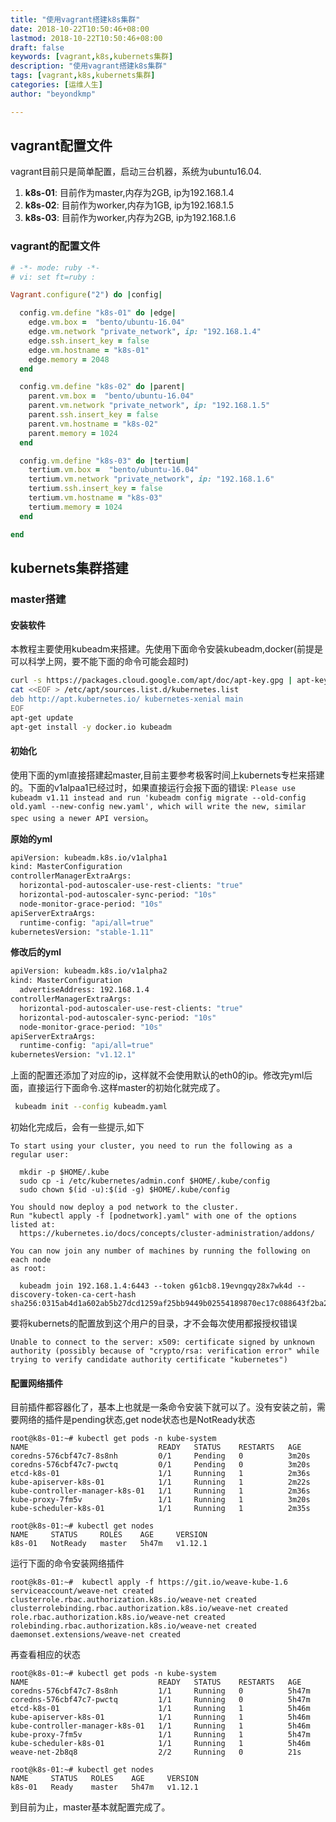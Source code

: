 ```yaml
---
title: "使用vagrant搭建k8s集群"
date: 2018-10-22T10:50:46+08:00
lastmod: 2018-10-22T10:50:46+08:00
draft: false
keywords: [vagrant,k8s,kubernets集群]
description: "使用vagrant搭建k8s集群"
tags: [vagrant,k8s,kubernets集群]
categories: [运维人生]
author: "beyondkmp"

---
```


## vagrant配置文件

vagrant目前只是简单配置，启动三台机器，系统为ubuntu16.04.

1. **k8s-01**: 目前作为master,内存为2GB, ip为192.168.1.4
2. **k8s-02**: 目前作为worker,内存为1GB, ip为192.168.1.5
3. **k8s-03**: 目前作为worker,内存为2GB, ip为192.168.1.6

<!--more-->

### vagrant的配置文件

```ruby
# -*- mode: ruby -*-
# vi: set ft=ruby :

Vagrant.configure("2") do |config|

  config.vm.define "k8s-01" do |edge|
    edge.vm.box =  "bento/ubuntu-16.04"
    edge.vm.network "private_network", ip: "192.168.1.4"
    edge.ssh.insert_key = false
    edge.vm.hostname = "k8s-01"
    edge.memory = 2048
  end

  config.vm.define "k8s-02" do |parent|
    parent.vm.box =  "bento/ubuntu-16.04"
    parent.vm.network "private_network", ip: "192.168.1.5"
    parent.ssh.insert_key = false
    parent.vm.hostname = "k8s-02"
    parent.memory = 1024
  end

  config.vm.define "k8s-03" do |tertium|
    tertium.vm.box =  "bento/ubuntu-16.04"
    tertium.vm.network "private_network", ip: "192.168.1.6"
    tertium.ssh.insert_key = false
    tertium.vm.hostname = "k8s-03"
    tertium.memory = 1024
  end

end
```

## kubernets集群搭建

### master搭建

#### 安装软件

本教程主要使用kubeadm来搭建。先使用下面命令安装kubeadm,docker(前提是可以科学上网，要不能下面的命令可能会超时)

```bash
curl -s https://packages.cloud.google.com/apt/doc/apt-key.gpg | apt-key add -
cat <<EOF > /etc/apt/sources.list.d/kubernetes.list
deb http://apt.kubernetes.io/ kubernetes-xenial main
EOF
apt-get update
apt-get install -y docker.io kubeadm
```

#### 初始化

使用下面的yml直接搭建起master,目前主要参考极客时间上kubernets专栏来搭建的。下面的v1alpaa1已经过时，如果直接运行会报下面的错误: `Please use kubeadm v1.11 instead and run 'kubeadm config migrate --old-config old.yaml --new-config new.yaml', which will write the new, similar spec using a newer API version`。


**原始的yml**

```bash
apiVersion: kubeadm.k8s.io/v1alpha1
kind: MasterConfiguration
controllerManagerExtraArgs:
  horizontal-pod-autoscaler-use-rest-clients: "true"
  horizontal-pod-autoscaler-sync-period: "10s"
  node-monitor-grace-period: "10s"
apiServerExtraArgs:
  runtime-config: "api/all=true"
kubernetesVersion: "stable-1.11"
```

**修改后的yml**

```bash
apiVersion: kubeadm.k8s.io/v1alpha2
kind: MasterConfiguration
  advertiseAddress: 192.168.1.4
controllerManagerExtraArgs:
  horizontal-pod-autoscaler-use-rest-clients: "true"
  horizontal-pod-autoscaler-sync-period: "10s"
  node-monitor-grace-period: "10s"
apiServerExtraArgs:
  runtime-config: "api/all=true"
kubernetesVersion: "v1.12.1"
```

上面的配置还添加了对应的ip，这样就不会使用默认的eth0的ip。修改完yml后面，直接运行下面命令.这样master的初始化就完成了。

```bash
 kubeadm init --config kubeadm.yaml
```

初始化完成后，会有一些提示,如下

```
To start using your cluster, you need to run the following as a regular user:

  mkdir -p $HOME/.kube
  sudo cp -i /etc/kubernetes/admin.conf $HOME/.kube/config
  sudo chown $(id -u):$(id -g) $HOME/.kube/config

You should now deploy a pod network to the cluster.
Run "kubectl apply -f [podnetwork].yaml" with one of the options listed at:
  https://kubernetes.io/docs/concepts/cluster-administration/addons/

You can now join any number of machines by running the following on each node
as root:

  kubeadm join 192.168.1.4:6443 --token g61cb8.19evngqy28x7wk4d --discovery-token-ca-cert-hash sha256:0315ab4d1a602ab5b27dcd1259af25bb9449b02554189870ec17c088643f2ba2
```

要将kubernets的配置放到这个用户的目录，才不会每次使用都报授权错误

```
Unable to connect to the server: x509: certificate signed by unknown authority (possibly because of "crypto/rsa: verification error" while trying to verify candidate authority certificate "kubernetes")
```

#### 配置网络插件

目前插件都容器化了，基本上也就是一条命令安装下就可以了。没有安装之前，需要网络的插件是pending状态,get node状态也是NotReady状态

```
root@k8s-01:~# kubectl get pods -n kube-system
NAME                             READY   STATUS    RESTARTS   AGE
coredns-576cbf47c7-8s8nh         0/1     Pending   0          3m20s
coredns-576cbf47c7-pwctq         0/1     Pending   0          3m20s
etcd-k8s-01                      1/1     Running   1          2m36s
kube-apiserver-k8s-01            1/1     Running   1          2m22s
kube-controller-manager-k8s-01   1/1     Running   1          2m36s
kube-proxy-7fm5v                 1/1     Running   1          3m20s
kube-scheduler-k8s-01            1/1     Running   1          2m35s

root@k8s-01:~# kubectl get nodes
NAME     STATUS     ROLES    AGE     VERSION
k8s-01   NotReady   master   5h47m   v1.12.1
```

运行下面的命令安装网络插件

```
root@k8s-01:~#  kubectl apply -f https://git.io/weave-kube-1.6
serviceaccount/weave-net created
clusterrole.rbac.authorization.k8s.io/weave-net created
clusterrolebinding.rbac.authorization.k8s.io/weave-net created
role.rbac.authorization.k8s.io/weave-net created
rolebinding.rbac.authorization.k8s.io/weave-net created
daemonset.extensions/weave-net created
```

再查看相应的状态

```
root@k8s-01:~# kubectl get pods -n kube-system
NAME                             READY   STATUS    RESTARTS   AGE
coredns-576cbf47c7-8s8nh         1/1     Running   0          5h47m
coredns-576cbf47c7-pwctq         1/1     Running   0          5h47m
etcd-k8s-01                      1/1     Running   1          5h46m
kube-apiserver-k8s-01            1/1     Running   1          5h46m
kube-controller-manager-k8s-01   1/1     Running   1          5h46m
kube-proxy-7fm5v                 1/1     Running   1          5h47m
kube-scheduler-k8s-01            1/1     Running   1          5h46m
weave-net-2b8q8                  2/2     Running   0          21s

root@k8s-01:~# kubectl get nodes
NAME     STATUS   ROLES    AGE     VERSION
k8s-01   Ready    master   5h47m   v1.12.1
```

到目前为止，master基本就配置完成了。
